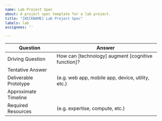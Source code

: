 ```yaml
---
name: Lab Project Spec
about: A project spec template for a lab project.
title: "[NICKNAME] Lab Project Spec"
labels: lab
assignees: ''

---
```


| Question              | Answer                                             |
|-----------------------|----------------------------------------------------|
| Driving Question      | How can [technology] augment [cognitive function]? |
| Tentative Answer      |                                                    |
| Deliverable Prototype | (e.g. web app, mobile app, device, utility, etc.)  |
| Approximate Timeline  |                                                    |
| Required Resources    | (e.g. expertise, compute, etc.)                    |
